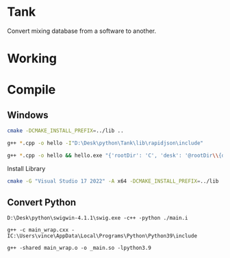 # Tank
Convert mixing database from a software to another.

# Working

# Compile
## Windows
```bash
cmake -DCMAKE_INSTALL_PREFIX=../lib ..
```
```bash
g++ *.cpp -o hello -I"D:\Desk\python\Tank\lib\rapidjson\include"  
```
```bash
g++ *.cpp -o hello && hello.exe "{'rootDir': 'C', 'desk': '@rootDir\\{dir}', 'test': '@desk\\{Shot}\\{Task}', 'nuke': '@test\\nuke\\{Shot}-{Task}-base-v{version}.nk', 'test_diff': '@desk\\nuke\\{Shot}-{Task}-base-v{version}.nk'}"          
```
Install Library
```bash
cmake -G "Visual Studio 17 2022" -A x64 -DCMAKE_INSTALL_PREFIX=../lib .. && cmake --build . --config Release --target install       
```
## Convert Python
```
D:\Desk\python\swigwin-4.1.1\swig.exe -c++ -python ./main.i   
```
```
g++ -c main_wrap.cxx -IC:\Users\vince\AppData\Local\Programs\Python\Python39\include  
```
```
g++ -shared main_wrap.o -o _main.so -lpython3.9   
```
